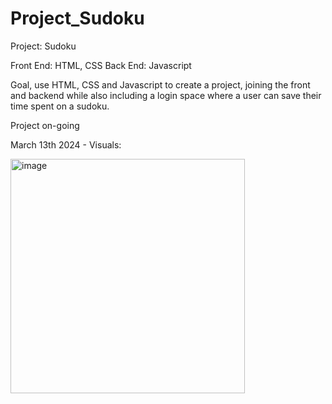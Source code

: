 # Project_Sudoku

Project: Sudoku 

Front End: HTML, CSS
Back End: Javascript

Goal, use HTML, CSS and Javascript to create a project, joining the front and backend while also including a login space where a user can save their time spent on a sudoku.

Project on-going

March 13th 2024 - Visuals:

<img width="375" alt="image" src="https://github.com/AngelaNova/Project_Sudoku_JS_HTML_CSS/assets/160551855/0a77d05b-9d41-4d35-b240-0f4c23e3be7a">




